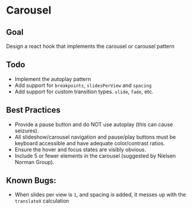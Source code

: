 # Carousel

## Goal

Design a react hook that implements the carousel or carousel pattern

## Todo

- Implement the autoplay pattern
- Add support for `breakpoints`, `slidesPerView` and `spacing`
- Add support for custom transition types. `slide`, `fade`, etc.

## Best Practices

- Provide a pause button and do NOT use autoplay (this can cause seizures).
- All slideshow/carousel navigation and pause/play buttons must be keyboard
  accessible and have adequate color/contrast ratios.
- Ensure the hover and focus states are visibly obvious.
- Include 5 or fewer elements in the carousel (suggested by Nielsen Norman
  Group).

## Known Bugs:

- When slides per view is `1`, and spacing is added, it messes up with the
  `translateX` calculation
